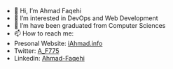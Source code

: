 - 👋 Hi, I’m Ahmad Faqehi
- 👀 I’m interested in DevOps and Web Development 
- 🌱 I’m have been graduated from Computer Sciences 
- 📫 How to reach me:
- Presonal Website: [iAhmad.info](https://iahmad.info)
- Twitter: [A_F775](https://twitter.com/A_F775)
- Linkedin: [Ahmad-Faqehi](https://www.linkedin.com/in/ahmad-faqehi/)
